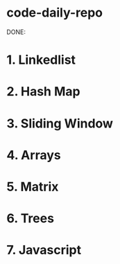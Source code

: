 # code-daily-repo
DONE:

# 1. Linkedlist
# 2. Hash Map
# 3. Sliding Window 
# 4. Arrays
# 5. Matrix
# 6. Trees
# 7. Javascript

